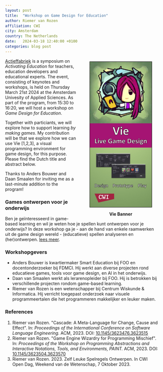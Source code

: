 ```yaml
---
layout: post
title:  "Workshop on Game Design for Education"
author: Riemer van Rozen
affiliation: CWI
city: Amsterdam
country: The Netherlands
date:   2024-03-18 12:40:00 +0100
categories: blog post
---
```

<div style="padding-left: 20px; padding-bottom: 10px; padding-top: 10px; float: right; width: 50%; text-align: center; font-weight: bold;">
<img src="/assets/Vie_banner.jpg" style="width: 80%; border: 1px solid black;">
<div style="padding-top: 10px">
Vie Banner
</div>
</div>

[Actieffabriek](https://actieffabriek.event-hva.nl/) is a 
symposium on *Activating Education*
for teachers, education developers and educational experts.
The event, consisting of keynotes and workshops, is
held on Thursday March 21st 2024
at the Amsterdam Univesity of Applied Sciences.
As part of the program, from 15:30 to 16:20,
we will host a workshop on *Game Design for Education*.

Together with particiants, we will explore
how to support learning *by making games*.
My contribution will be that we explore how we can use Vie [1,2,3],
a visual programming environment for game design,
for this purpose.
Please find the Dutch title and abstract below.

Thanks to Anders Bouwer and Daan Smaalen for inviting me as a last-minute addition to the program!

### Games ontwerpen voor je onderwijs
Ben je geïnteresseerd in game-based learning en wil je weten hoe je spellen kunt ontwerpen voor je onderwijs? In deze workshop ga je - aan de hand van enkele raamwerken uit de game design wereld - (educatieve) spellen analyseren en (her)ontwerpen. [lees meer](https://actieffabriek.event-hva.nl/page/1470696/1484619).

### Workshopgevers
* Anders Bouwer is kwartiermaker Smart Education bij FOO en docentonderzoeker bij FDMCI. Hij werkt aan diverse projecten rond educatieve games, tools voor game design, en AI in het onderwijs.
* Daan van Smaalen werkt als lerarenopleider bij FOO. Hij is betrokken bij verschillende projecten rondom game-based learning.
* Riemer van Rozen is een wetenschapper bij Centrum Wiskunde & Informatica. Hij verricht toegepast onderzoek naar visuele programmeertalen die het programmeren makkelijker en leuker maken.

### References
1. Riemer van Rozen. "Cascade: A Meta-Language for Change, Cause and Effect". In: *Proceedings of the International Conference on Software Language Engineering.* ACM, 2023. DOI: [10.1145/3623476.3623515](https://doi.org/10.1145/3623476.3623515)
2. Riemer van Rozen. "Game Engine Wizardry for Programming Mischief". In: *Proceedings of the Workshop on Programming Abstractions and Interactive Notations, Tools, and Environments, PAINT.* ACM, 2023. DOI: [10.1145/3623504.3623570](https://doi.org/10.1145/3623504.3623570)
3. Riemer van Rozen. 2023. Zelf Leuke Spelregels Ontwerpen. In CWI Open Dag,
Weekend van de Wetenschap, 7 Oktober 2023.